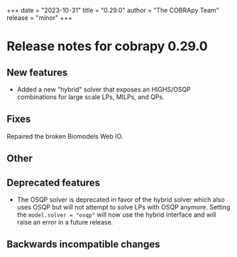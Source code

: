 +++
date = "2023-10-31"
title = "0.29.0"
author = "The COBRApy Team"
release = "minor"
+++

# Release notes for cobrapy 0.29.0

## New features

* Added a new "hybrid" solver that exposes an HIGHS/OSQP combinations for large scale
  LPs, MILPs, and QPs.

## Fixes

Repaired the broken Biomodels Web IO.
<!--more-->

## Other

## Deprecated features

* The OSQP solver is deprecated in favor of the hybrid solver which also uses OSQP but
  will not attempt to solve LPs with OSQP anymore. Setting the `model.solver = "osqp"`
  will now use the hybrid interface and will raise an error in a future release.

## Backwards incompatible changes
